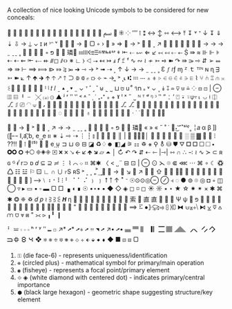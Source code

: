 A collection of nice looking Unicode symbols to be considered for new conceals:

                  ﰟ   ⁜ ⁘ ⁗   ⁞ ⁑
↔ ↕ ⇿ ⟷   ⤒  ↧  ˅  ᐪ  ↓  ↧  ⇓  ⇣  ⇩ → ⍊  ⌄
ɪ и ᵓᵔ ᵛ     ->    ⃣ ▢ ◦   ›
➔  » ⇒ ⇾  →  ˃ ➟ ⇢ ˲ ↗  ➚ ⇗ ➚  ➶  ➹  ⤢ ⇗ → → →   ˷ ˍˍ ˳     ⟣ ◦ פּ ﬘   璘 ⲽⲼⲴⲷⲶⰻⰺⰸⰷⰲ ⰷ
⇤  ⇠  ⇜  ⇐  ↙  ↢  ↤  ⇠  ⇽                               
⇛ ≈ ⊪ ⊩ ⊧ ⇠  ⇠ ⇜ ⇤ ⤎ ⇷ ⫻◻ ⫽‹› ※ ∟ ⧽ ⨞ ⭢   ↤ ↣ ⅎ 𝘧 𝚏 ᶠ
∿ ∾  ≀ ≁ ➳  ➺  ➽ ↷ ⇛  ⭄   ⇨ ⇵ ➢ ⥈ ⇒ ⇛ ⊢ ⟹  ⟾   ⧐  ⤇  ⥸  ⭃
➔  ⇾  →  ˃ ➟ ⇢ ˲ ↑ ↓ → →   ˷ ˍˍ ˳ Ɛ  𝑓 𝑡ƒ ɱ ᙆ ｔ ᵀᴵᴺ ɴ ɳ ᴟ
➳  ➽  ⟀ ↑ 🡹 🡲 🡩 🡡 🡕 🡑 ⊃ ⟄  ⟃  ⟔  ⟥  ⟣ ⌁  →  ⃯  ˃ ˻˪ ⑆ 𝌅 𝌀 ⋔ ⋕ ⋗ ⋲ ⋳ ⋵ ⋷ ⋺ ⋿ ⌇
⑂ ⑃ ⑄ ⫙ ⫗ ⫕󱁊 ⫖ ⫐ ⫴ ⫝ 𝍉  ᴵ
 ᶩ 𝑡 𝑙 ˍ  ▴ ˼ ▾ ˷ ⌄ ᐪ  ˹ ˼ ˺
⊎ ˾ ˽ ⊔ ⩅ u  ͭ ͨ  ૧ח  ૰ ˅ ⌄ ˯ ↡ ↧ ≏ ⊽ ⋓ ≗  ⁘
⊟  ⊡ | ⊖  ▥ ▤ ╹ ╴ ╳ ⒜  ⊙ ▲ ʲ ʳ ʺ ʽʹ ˂ ˄ ˆ ˌ ˓ ₊˖⁺﹢+ ˠ ˡ ˣ ˶ ˽  ᴺ ᵀ ᵈ ᵑ ᵓ ʺ 
”  ⍘ ’ ⍞  ⍣ ⍤⍦⍪⍳ ⍽ ⍿ ⎅ ⎇  ⎎ ⎚
◠ ⟒   ﯨ  󱣵  ⋛   󰑑 ⟑ ❯ ❋ ❊ ❇ ✚ ✙ ✖ ✕
⇛   ⎇ ⎇  ⊩  ◫  ⫖ ⫐ ⪾ ⫗  𝍉  ⋘  ⋙  ⋞ ⋟ ⋉ ⊻ ⋲ ⋺ ⋻ ⋿ ⌲ ⍦ ⎅
▣ ⟒ ▯  ▭ ◌ ☍ ☌  ☳ ☶ ♁ ⚎ ≣  ∘
∧ ⋑ ⋇ ⧺  · ˙ ̇ ⟒  ⊛ ⏺           ⫖⊃

➔  ⇾  →  ⬿ ˃ ➟ ⇢ ˲ ↗ → →   ˷ ˍˍ ˳     ⟣ ◦ פּ ﬘   璘
« » « ˝ ˚ ˙ ⧧˖͜ ͝˘˟ˢˡˤ˳ ╎𝑎 α β  ⟯⟯⟮⟦╌ ∥,a͡,b, e ͢ e  װ ∗ ⇣ ⇨ ⇢ 
 ⋮  ┆  ⫾ ‖  󰇙  ║ | ╵ ┆┇╷│ ╹ ╻ ╽ ▏   ░ ▒ ▓  ▕
 ╴
⁝ ⁇‼  ⃪ ⁞  ⃩⁽⁵⁾ ⃦ ⃟  e⃨  ⊍ ⊐ ⊔ ⊝ ⊟   ◪  ♻♢☻ ◧◢  ⚞ ⚏ ♽ ⚹ ⚲ ⚨  ⛁  ⛊  ⛛ 
🞑  🞐  🞏 🞎  🞍   🞉🞈 🞇  🞤🞅 🞜🞛🞚 🞔  🞬 🞫  🡖  🡨  🡯  🡹  🡶  ▱  ⏶  │
↻  ↶ ↷ ⇵ ⇠ ⇽ |⇾| ⇿ ∩ ∴ ∹  ≀ ∿  ≻  ⊂ ʀ ɢ ᴳ ɍ  ͬr⊃ ᴅ 𝑑 ⊆  ⊇ ≓ 
⋮ ⌇ ⌒  ⌔  ⌗ ⌘✱ 〈  < ˻ˌ¨ ⊟  ⊡ | ⊖  ⊙
⋋  ⌾ ⋐  ⋘  ⋯  ⌘ ∘   ☾  ♽ ♺   ☷ ☳     ⚐ ⚀   ∟  ∩ ∪      𝑟S  ʀS
˃ ˲  ˲ ˿  ͐ ͢  ⃗  ⃯  →   ◥ ↘  ⇓ ↗   ↣  ➙ ⇧ ⇡ ⇑ ↥↥  ➔ ➚  ➟  ➢ ➝  ➩  ➲  𝇋
⟛   ⟩ ⟫  ⟯  ⟶   ⧵ ⠰ ⠂⠇⁝ ⠃ ⠈ ⠁ ⠌  ﹚ ﹜ ⭡   ￪ ↑ ꜛ ᐨ ☉⊙⊙◎⊖  ⊘ ⫞ 
◌  ● ⊚ ⌾ ◎  ◘  ◦ ◫  ◯  ▿ ▸ ▭  ▪  ▫  ▬  ▢  □ ▗   ◖ ∎ ☉  •⋆• ▪
◆  ◇  ◈  ◻  ◽ ◻ ☀  ☼  ٭  ⋆ ★  ☆  ✷ ✴  × ✱ ⌘ ✱ ❂ ❈  ♽
𝑑 𝑝 ≀ ⫖ ⫖ ⫕  𝞖  η        󰶡  󰶢 󰔰  ♾  ⋳  𝑤  𝑥
 索  󰑫  直  直  󰖩 ⋺  ⋻  Ѱ ѱ
  פּ  󰺔   󱘎   ⇶  󱏒   󱁉     ▃     󰁎
 ✥  ✠  ✣  ✪  ❙❋ ❄ ✲   ❨
" ❮ ❯ ❰ ❱  ➜  ➞  ➡  ⟓  ⟫ ⟹  ⠯ ⦁⦄⥹⥸⥤ ⩉ ⩈⩇ ⧓ ⩁⨱⧾⧹ ⧑ ⩣ ⩢ ⩟ ⩋  ⩌  ⩔ ⩎
" ⪥ ⪧  ╻╹ ❙

⠃ 𝌃   𝇊 𝇈 𝇇  ʰ  ʳ ʸ ʺ  ⑉  ◻
  ↗* ➚* ➚⋇ ➚  ⇈ ◥ ➚  ↗• ➚▪  🮏 🮎 🮌🮇🭰🮀 🮙 🮞🮟 🮣🮢 🮨 🮬 🮺🮻 🯸 🯴
 ❖ ✼ ❃  ❇  ❉  ❋  ◈ ⟐  ⟡ ⬖ ⬙  ⬥  ⬧  ◆  ■ ▨ ▤ ▢

1. `⚿` (die face-6) - represents uniqueness/identification
2. `⊕` (circled plus) - mathematical symbol for primary/main operation
3. `◉` (fisheye) - represents a focal point/primary element
4. `⟐` ◈ (white diamond with centered dot) - indicates primary/central importance
5. `⬢` (black large hexagon) - geometric shape suggesting structure/key element




